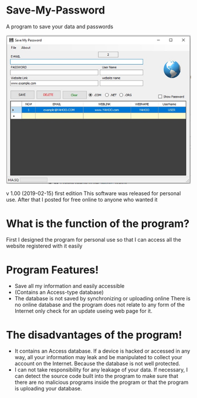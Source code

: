 # Save-My-Password
A program to save your data and passwords

![Screenshot](smp.jpg)


v 1.00 (2019-02-15)
first edition
This software was released for personal use.
After that I posted for free online to anyone who wanted it
# What is the function of the program?
First I designed the program for personal use so that
I can access all the website registered with it easily
# Program Features!
* Save all my information and easily accessible
* (Contains an Access-type database)
* The database is not saved by synchronizing or uploading online
There is no online database and the program does not
relate to any form of the Internet
only check for an update useing web page for it.
# The disadvantages of the program!
* It contains an Access database. If a device is hacked or
accessed in any way, all your information may leak and be manipulated to collect your
account on the Internet. Because the database is not well protected.
* I can not take responsibility for any leakage of your data. If necessary,
I can detect the source code built into the program to make sure that there are no
malicious programs inside the program or that the program is uploading your database.
